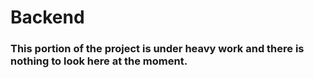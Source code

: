 # Backend

### This portion of the project is under heavy work and there is nothing to look here at the moment.